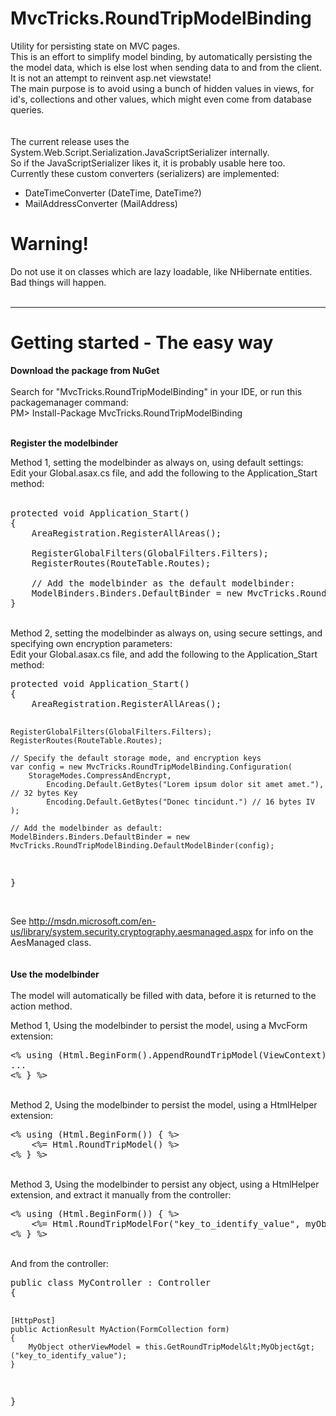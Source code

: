 MvcTricks.RoundTripModelBinding
===============================

Utility for persisting state on MVC pages.<br />
This is an effort to simplify model binding, by automatically persisting the the model data, which is else lost when sending data to and from the client.<br />
It is not an attempt to reinvent asp.net viewstate!
<br />
The main purpose is to avoid using a bunch of hidden values in views, for id's, collections and other values, which might even come from database queries.<br />
<br />
<br />
The current release uses the System.Web.Script.Serialization.JavaScriptSerializer internally.<br />
So if the JavaScriptSerializer likes it, it is probably usable here too.<br />
Currently these custom converters (serializers) are implemented:<br />
<ul>
    <li>DateTimeConverter (DateTime, DateTime?)</li>
    <li>MailAddressConverter (MailAddress)</li>
</ul>
<h1>Warning!</h1>
Do not use it on classes which are lazy loadable, like NHibernate entities.<br />
Bad things will happen.<br />
<br />
<hr />

<h1>Getting started - The easy way</h1>

<b>Download the package from NuGet</b><br />
<br>
Search for "MvcTricks.RoundTripModelBinding" in your IDE, or run this packagemanager command:<br />
PM> Install-Package MvcTricks.RoundTripModelBinding<br>
<br />

<b>Register the modelbinder</b><br />

Method 1, setting the modelbinder as always on, using default settings:<br />
Edit your Global.asax.cs file, and add the following to the Application_Start method:<br />
<br />
<pre>
protected void Application_Start()
{
    AreaRegistration.RegisterAllAreas();

    RegisterGlobalFilters(GlobalFilters.Filters);
    RegisterRoutes(RouteTable.Routes);

    // Add the modelbinder as the default modelbinder:
    ModelBinders.Binders.DefaultBinder = new MvcTricks.RoundTripModelBinding.DefaultModelBinder();
}
</pre>
<br />
Method 2, setting the modelbinder as always on, using secure settings, and specifying own encryption parameters:<br />
Edit your Global.asax.cs file, and add the following to the Application_Start method:
<pre>
protected void Application_Start()
{
    AreaRegistration.RegisterAllAreas();

    RegisterGlobalFilters(GlobalFilters.Filters);
    RegisterRoutes(RouteTable.Routes);

    // Specify the default storage mode, and encryption keys
    var config = new MvcTricks.RoundTripModelBinding.Configuration(
        StorageModes.CompressAndEncrypt,
            Encoding.Default.GetBytes("Lorem ipsum dolor sit amet amet."), // 32 bytes Key
            Encoding.Default.GetBytes("Donec tincidunt.") // 16 bytes IV
    );

    // Add the modelbinder as default:
    ModelBinders.Binders.DefaultBinder = new MvcTricks.RoundTripModelBinding.DefaultModelBinder(config);
}
</pre>
<br />
See http://msdn.microsoft.com/en-us/library/system.security.cryptography.aesmanaged.aspx for info on the AesManaged class.<br />
<br />
<br />
<b>Use the modelbinder</b><br />
<br />
The model will automatically be filled with data, before it is returned to the action method.<br />

Method 1, Using the modelbinder to persist the model, using a MvcForm extension:<br />
<pre>
&lt;% using (Html.BeginForm().AppendRoundTripModel(ViewContext)) { %&gt;
...
&lt;% } %&gt;
</pre>
<br />
Method 2, Using the modelbinder to persist the model, using a HtmlHelper extension:<br />
<pre>
&lt;% using (Html.BeginForm()) { %&gt;
    &lt;%= Html.RoundTripModel() %&gt;
&lt;% } %&gt;
</pre>
<br />
Method 3, Using the modelbinder to persist any object, using a HtmlHelper extension, and extract it manually from the controller:<br />
<pre>
&lt;% using (Html.BeginForm()) { %&gt;
    &lt;%= Html.RoundTripModelFor("key_to_identify_value", myObject) %&gt;
&lt;% } %&gt;
</pre>
<br />
And from the controller:<br />
<pre>
public class MyController : Controller
{
  
	[HttpPost]
	public ActionResult MyAction(FormCollection form)
	{
		MyObject otherViewModel = this.GetRoundTripModel&lt;MyObject&gt;("key_to_identify_value");
	}
	
}
</pre>
